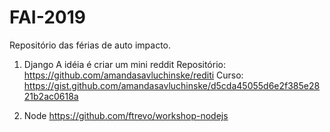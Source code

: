 # FAI-2019
Repositório das férias de auto impacto.
1) Django
    A idéia é criar um mini reddit
    Repositório:    https://github.com/amandasavluchinske/rediti
    Curso:  https://gist.github.com/amandasavluchinske/d5cda45055d6e2f385e2821b2ac0618a

2) Node
    https://github.com/ftrevo/workshop-nodejs